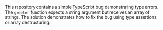 This repository contains a simple TypeScript bug demonstrating type errors. The `greeter` function expects a string argument but receives an array of strings. The solution demonstrates how to fix the bug using type assertions or array destructuring.